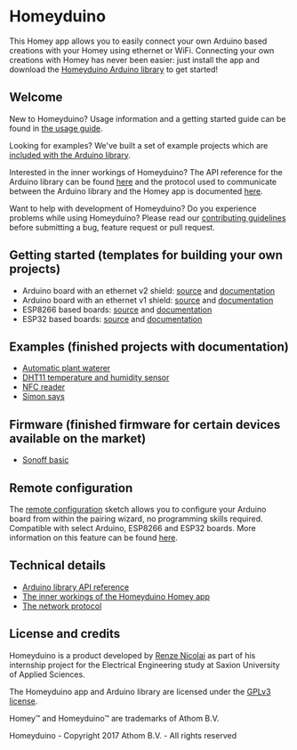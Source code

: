 # Homeyduino

This Homey app allows you to easily connect your own Arduino based creations with your Homey using ethernet or WiFi. Connecting your own creations with Homey has never been easier: just install the app and download the [Homeyduino Arduino library](https://github.com/athombv/homey-arduino-library) to get started!

## Welcome

New to Homeyduino? Usage information and a getting started guide can be found in [ the usage guide](https://github.com/athombv/homey-arduino-library/blob/master/docs/usage.md).

Looking for examples? We've built a set of example projects which are [included with the Arduino library](https://github.com/athombv/homey-arduino-library/tree/master/examples).

Interested in the inner workings of Homeyduino? The API reference for the Arduino library can be found [here](https://github.com/athombv/homey-arduino-library/blob/master/docs/api.md) and the protocol used to communicate between the Arduino library and the Homey app is documented [here](https://github.com/athombv/homey-arduino-library/blob/master/docs/protocol.md).

Want to help with development of Homeyduino? Do you experience problems while using Homeyduino? Please read our [contributing guidelines](CONTRIBUTING.md) before submitting a bug, feature request or pull request.

## Getting started (templates for building your own projects)
 * Arduino board with an ethernet v2 shield: [source](https://github.com/athombv/homey-arduino-library/blob/master/examples/Getting%20started/Ethernet_shield_2/Ethernet_shield_2.ino) and [documentation](https://github.com/athombv/homey-arduino-library/blob/master/docs/usage.md#the-basics)
 * Arduino board with an ethernet v1 shield: [source](https://github.com/athombv/homey-arduino-library/blob/master/examples/Getting%20started/Legacy_ethernet_shield/Legacy_ethernet_shield.ino) and [documentation](https://github.com/athombv/homey-arduino-library/blob/master/docs/usage.md#using-the-legacy-arduino-ethernet-shield-v1)
 * ESP8266 based boards: [source](https://github.com/athombv/homey-arduino-library/blob/master/examples/Getting%20started/ESP8266/ESP8266.ino) and [documentation](https://github.com/athombv/homey-arduino-library/blob/master/docs/usage.md#the-basics)
 * ESP32 based boards: [source](https://github.com/athombv/homey-arduino-library/blob/master/examples/Getting%20started/ESP32/ESP32.ino) and [documentation](https://github.com/athombv/homey-arduino-library/blob/master/docs/usage.md#the-basics)

## Examples (finished projects with documentation)

 * [Automatic plant waterer](https://github.com/athombv/homey-arduino-library/tree/master/examples/Example%20projects/Automatic_plant_waterer)
 * [DHT11 temperature and humidity sensor](https://github.com/athombv/homey-arduino-library/tree/master/examples/Example%20projects/dht11)
 * [NFC reader](https://github.com/athombv/homey-arduino-library/blob/master/examples/Example%20projects/nfc_reader)
 * [Simon says](https://github.com/athombv/homey-arduino-library/blob/master/examples/Example%20projects/Simon_says)

## Firmware (finished firmware for certain devices available on the market)
 * [Sonoff basic](https://github.com/athombv/homey-arduino-library/blob/master/examples/Devices/Sonoff_Basic/Sonoff_Basic.ino)

## Remote configuration
The [remote configuration](https://github.com/athombv/homey-arduino-library/blob/master/examples/Remote_configuration/Remote_configuration.ino) sketch allows you to configure your Arduino board from within the pairing wizard, no programming skills required. Compatible with select Arduino, ESP8266 and ESP32 boards. More information on this feature can be found [here](https://github.com/athombv/homey-arduino-library/blob/master/docs/usage.md#2-remote-configuration).

## Technical details
* [Arduino library API reference](https://github.com/athombv/homey-arduino-library/blob/master/docs/api.md)
* [The inner workings of the Homeyduino Homey app](https://github.com/athombv/com.athom.homeyduino/blob/master/technical_details.md)
* [The network protocol](https://github.com/athombv/homey-arduino-library/blob/master/docs/protocol.md)

## License and credits

Homeyduino is a product developed by [Renze Nicolai](https://github.com/renzenicolai) as part of his internship project for the Electrical Engineering study at Saxion University of Applied Sciences.

The Homeyduino app and Arduino library are licensed under the [GPLv3 license](LICENSE).

Homey™ and Homeyduino™ are trademarks of Athom B.V.

Homeyduino - Copyright 2017 Athom B.V. - All rights reserved
